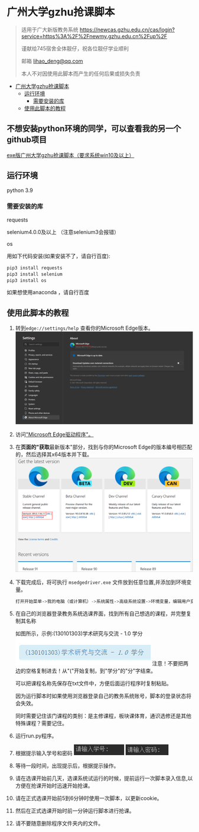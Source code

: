 # 广州大学gzhu抢课脚本

> 适用于广大新版教务系统 <https://newcas.gzhu.edu.cn/cas/login?service=https%3A%2F%2Fnewmy.gzhu.edu.cn%2Fup%2F>
>
> 谨献给745宿舍全体靓仔，祝各位靓仔学业顺利
>
> 邮箱 lihao_deng@qq.com
>
> 本人不对因使用此脚本而产生的任何后果或损失负责

<!-- @import "[TOC]" {cmd="toc" depthFrom=1 depthTo=6 orderedList=false} -->

<!-- code_chunk_output -->

- [广州大学gzhu抢课脚本](#广州大学gzhu抢课脚本)
  - [运行环境](#运行环境)
    - [需要安装的库](#需要安装的库)
  - [使用此脚本的教程](#使用此脚本的教程)

<!-- /code_chunk_output -->

## 不想安装python环境的同学，可以查看我的另一个github项目

[exe版广州大学gzhu抢课脚本（要求系统win10及以上）](https://github.com/MILK2077/exe_gzhu_course_selector)

## 运行环境

python 3.9

### 需要安装的库

requests

selenium4.0.0及以上
（注意selenium3会报错）

os

用如下代码安装(如果安装不了，请自行百度):

```cmd
pip3 install requests
pip3 install selenium
pip3 install os
```

如果想使用anaconda ，请自行百度

## 使用此脚本的教程

1. 转到`edge://settings/help` 查看你的Microsoft Edge版本。
![1.png](assets/1.png)
2. 访问["Microsoft Edge驱动程序"。](https://developer.microsoft.com/microsoft-edge/tools/webdriver)

3. 在**页面的"获取**最新版本"部分，找到与你的Microsoft Edge的版本编号相匹配的，然后选择其x64版本并下载。
![2.png](assets/2.png)
4. 下载完成后，将可执行 `msedgedriver.exe` 文件放到任意位置,并添加到环境变量。

   ```powershell
   打开开始菜单->我的电脑（或计算机）->系统属性->高级系统设置->环境变量，编辑用户变量里的path， 在最后面添加（仅供参考，添加时应该添加自己的msedgedriver.exe所在的路径） ;C:\Program Files (x86)\msedgedriver.exe 或者在最前面添加 C:\Program Files (x86)\msedgedriver.exe; 总之变量之间用分号隔开，修改完之后点击确定按钮保存配置。
   ```

5. 在自己的浏览器登录教务系统选课界面，找到所有自己想选的课程，并完整复制其名称

   如图所示，示例:(130101303)学术研究与交流 - 1.0 学分
   ![3](assets/3.png)
   注意！不要把两边的空格复制进去！从"("开始复制，到"学分"的"分"字结束。

   可以把课程名称先保存在txt文件中，方便后面运行程序时复制粘贴。

   因为运行脚本时如果使用浏览器登录自己的教务系统账号，脚本的登录状态将会失效。

   同时需要记住该门课程的类别：是主修课程，板块课体育，通识选修还是其他特殊课程？需要记住。

6. 运行run.py程序。

7. 根据提示输入学号和密码
![4](assets/4.png)
![5](assets/5.png)

8. 等待一段时间，出现提示后，根据提示操作。

9. 请在选课开始前几天，选课系统试运行的时候，提前运行一次脚本录入信息,以方便在抢课开始时迅速开始抢课。

10. 请在正式选课开始前5到6分钟时使用一次脚本，以更新cookie。

11. 然后在正式选课开始时前一分钟运行脚本进行抢课。

12. 请不要随意删除程序文件夹内的文件。
